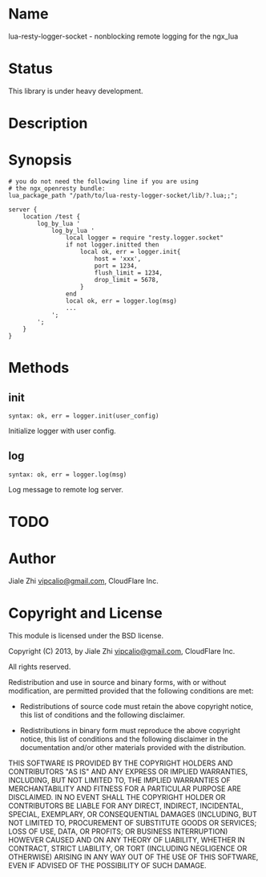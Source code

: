 Name
====

lua-resty-logger-socket - nonblocking remote logging for the ngx_lua

Status
======

This library is under heavy development.

Description
===========


Synopsis
========


    # you do not need the following line if you are using
    # the ngx_openresty bundle:
    lua_package_path "/path/to/lua-resty-logger-socket/lib/?.lua;;";

    server {
        location /test {
            log_by_lua '
                log_by_lua '
                    local logger = require "resty.logger.socket"
                    if not logger.initted then
                        local ok, err = logger.init{
                            host = 'xxx',
                            port = 1234,
                            flush_limit = 1234,
                            drop_limit = 5678,
                        }
                    end
                    local ok, err = logger.log(msg)
                    ...
                ';
            ';
        }
    }

Methods
=======

init
----
`syntax: ok, err = logger.init(user_config)`

Initialize logger with user config.

log
---
`syntax: ok, err = logger.log(msg)`

Log message to remote log server.

TODO
====

Author
======
Jiale Zhi <vipcalio@gmail.com>, CloudFlare Inc.


Copyright and License
=====================

This module is licensed under the BSD license.

Copyright (C) 2013, by Jiale Zhi <vipcalio@gmail.com>, CloudFlare Inc.

All rights reserved.

Redistribution and use in source and binary forms, with or without modification, are permitted provided that the following conditions are met:

* Redistributions of source code must retain the above copyright notice, this list of conditions and the following disclaimer.

* Redistributions in binary form must reproduce the above copyright notice, this list of conditions and the following disclaimer in the documentation and/or other materials provided with the distribution.

THIS SOFTWARE IS PROVIDED BY THE COPYRIGHT HOLDERS AND CONTRIBUTORS "AS IS" AND ANY EXPRESS OR IMPLIED WARRANTIES, INCLUDING, BUT NOT LIMITED TO, THE IMPLIED WARRANTIES OF MERCHANTABILITY AND FITNESS FOR A PARTICULAR PURPOSE ARE DISCLAIMED. IN NO EVENT SHALL THE COPYRIGHT HOLDER OR CONTRIBUTORS BE LIABLE FOR ANY DIRECT, INDIRECT, INCIDENTAL, SPECIAL, EXEMPLARY, OR CONSEQUENTIAL DAMAGES (INCLUDING, BUT NOT LIMITED TO, PROCUREMENT OF SUBSTITUTE GOODS OR SERVICES; LOSS OF USE, DATA, OR PROFITS; OR BUSINESS INTERRUPTION) HOWEVER CAUSED AND ON ANY THEORY OF LIABILITY, WHETHER IN CONTRACT, STRICT LIABILITY, OR TORT (INCLUDING NEGLIGENCE OR OTHERWISE) ARISING IN ANY WAY OUT OF THE USE OF THIS SOFTWARE, EVEN IF ADVISED OF THE POSSIBILITY OF SUCH DAMAGE.
